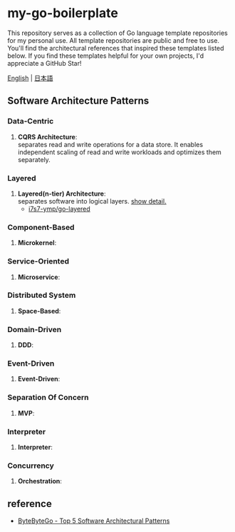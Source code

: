 # my-go-boilerplate

This repository serves as a collection of Go language template repositories for my personal use. All template repositories are public and free to use. You'll find the architectural references that inspired these templates listed below. If you find these templates helpful for your own projects, I'd appreciate a GitHub Star!

[English](README.md) | [日本語](README.jp.md)

## Software Architecture Patterns

### Data-Centric

1. **CQRS Architecture**:  
separates read and write operations for a data store. It enables independent scaling of read and write workloads and optimizes them separately.

### Layered

1. **Layered(n-tier) Architecture**:  
separates software into logical layers. [show detail.](docs/jp/layered-architecture.md)
    - [i7s7-ymp/go-layered](https://github.com/i7s7-ymp/go-layered)

### Component-Based

1. **Microkernel**:  

### Service-Oriented

1. **Microservice**:  

### Distributed System

1. **Space-Based**:

### Domain-Driven

1. **DDD**:  

### Event-Driven

1. **Event-Driven**:  

### Separation Of Concern

1. **MVP**:  

### Interpreter

1. **Interpreter**:  

### Concurrency

1. **Orchestration**:  

## reference

- [ByteByteGo - Top 5 Software Architectural Patterns](https://bytebytego.com/guides/top-5-software-architectural-patterns/)
